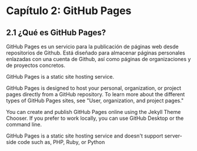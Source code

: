 # Capítulo 2: GitHub Pages

## 2.1 ¿Qué es GitHub Pages?

GitHub Pages es un servicio para la publicación de páginas web desde repositorios de Github. Está diseñado para almacenar páginas personales enlazadas con una cuenta de Github, así como páginas de organizaciones y de proyectos concretos.



GitHub Pages is a static site hosting service.

GitHub Pages is designed to host your personal, organization, or project pages directly from a GitHub repository. To learn more about the different types of GitHub Pages sites, see "User, organization, and project pages."

You can create and publish GitHub Pages online using the Jekyll Theme Chooser. If you prefer to work locally, you can use GitHub Desktop or the command line.

GitHub Pages is a static site hosting service and doesn't support server-side code such as, PHP, Ruby, or Python